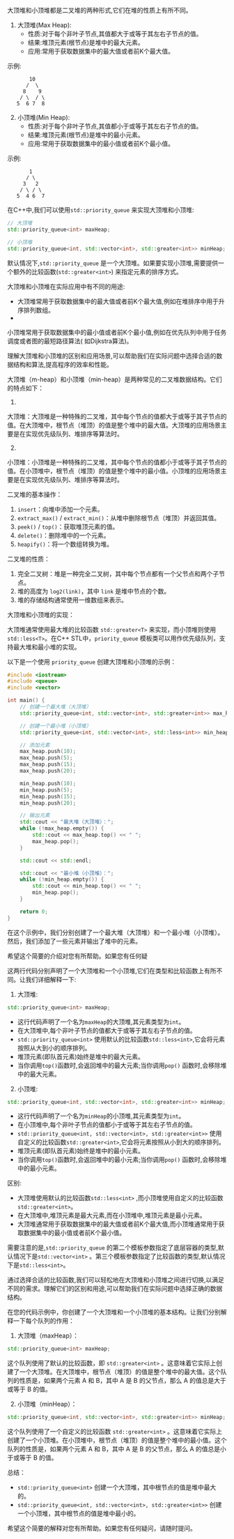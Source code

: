 大顶堆和小顶堆都是二叉堆的两种形式,它们在堆的性质上有所不同。

1. 大顶堆(Max Heap):
    - 性质:对于每个非叶子节点,其值都大于或等于其左右子节点的值。
    - 结果:堆顶元素(根节点)是堆中的最大元素。
    - 应用:常用于获取数据集中的最大值或者前K个最大值。

示例:

```
       10
      /  \
     8    9
    / \  / \
   5  6 7  8
```

2. 小顶堆(Min Heap):
    - 性质:对于每个非叶子节点,其值都小于或等于其左右子节点的值。
    - 结果:堆顶元素(根节点)是堆中的最小元素。
    - 应用:常用于获取数据集中的最小值或者前K个最小值。

示例:

```
       1
      / \
     3   2
    / \ / \
   5  4 6  7
```

在C++中,我们可以使用`std::priority_queue`
来实现大顶堆和小顶堆:

```cpp
// 大顶堆
std::priority_queue<int> maxHeap;

// 小顶堆
std::priority_queue<int, std::vector<int>, std::greater<int>> minHeap;
```

默认情况下,`std::priority_queue`
是一个大顶堆。如果要实现小顶堆,需要提供一个额外的比较函数(`std::greater<int>`)
来指定元素的排序方式。

大顶堆和小顶堆在实际应用中有不同的用途:

- 大顶堆常用于获取数据集中的最大值或者前K个最大值,例如在堆排序中用于升序排列数组。
-

小顶堆常用于获取数据集中的最小值或者前K个最小值,例如在优先队列中用于任务调度或者图的最短路径算法(
如Dijkstra算法)。

理解大顶堆和小顶堆的区别和应用场景,可以帮助我们在实际问题中选择合适的数据结构和算法,提高程序的效率和性能。

大顶堆（m-heap）和小顶堆（min-heap）是两种常见的二叉堆数据结构。它们的特点如下：

1.

大顶堆：大顶堆是一种特殊的二叉堆，其中每个节点的值都大于或等于其子节点的值。在大顶堆中，根节点（堆顶）的值是整个堆中的最大值。大顶堆的应用场景主要是在实现优先级队列、堆排序等算法时。

2.

小顶堆：小顶堆是一种特殊的二叉堆，其中每个节点的值都小于或等于其子节点的值。在小顶堆中，根节点（堆顶）的值是整个堆中的最小值。小顶堆的应用场景主要是在实现优先级队列、堆排序等算法时。

二叉堆的基本操作：

1. `insert`：向堆中添加一个元素。
2. `extract_max()` / `extract_min()`：从堆中删除根节点（堆顶）并返回其值。
3. `peek()` / `top()`：获取堆顶元素的值。
4. `delete()`：删除堆中的一个元素。
5. `heapify()`：将一个数组转换为堆。

二叉堆的性质：

1. 完全二叉树：堆是一种完全二叉树，其中每个节点都有一个父节点和两个子节点。
2. 堆的高度为 `log2(link)`，其中 `link` 是堆中节点的个数。
3. 堆的存储结构通常使用一维数组来表示。

大顶堆和小顶堆的实现：

大顶堆通常使用最大堆的比较函数 `std::greater<T>`
来实现，而小顶堆则使用 `std::less<T>`。在C++
STL中，`priority_queue` 模板类可以用作优先级队列，支持最大堆和最小堆的实现。

以下是一个使用 `priority_queue` 创建大顶堆和小顶堆的示例：

```cpp
#include <iostream>
#include <queue>
#include <vector>

int main() {
    // 创建一个最大堆（大顶堆）
    std::priority_queue<int, std::vector<int>, std::greater<int>> max_heap;

    // 创建一个最小堆（小顶堆）
    std::priority_queue<int, std::vector<int>, std::less<int>> min_heap;

    // 添加元素
    max_heap.push(10);
    max_heap.push(5);
    max_heap.push(15);
    max_heap.push(20);

    min_heap.push(10);
    min_heap.push(5);
    min_heap.push(15);
    min_heap.push(20);

    // 输出元素
    std::cout << "最大堆（大顶堆）：";
    while (!max_heap.empty()) {
        std::cout << max_heap.top() << " ";
        max_heap.pop();
    }

    std::cout << std::endl;

    std::cout << "最小堆（小顶堆）：";
    while (!min_heap.empty()) {
        std::cout << min_heap.top() << " ";
        min_heap.pop();
    }

    return 0;
}
```

在这个示例中，我们分别创建了一个最大堆（大顶堆）和一个最小堆（小顶堆）。然后，我们添加了一些元素并输出了堆中的元素。

希望这个简要的介绍对您有所帮助。如果您有任何疑

这两行代码分别声明了一个大顶堆和一个小顶堆,它们在类型和比较函数上有所不同。让我们详细解释一下:

1. 大顶堆:

```cpp
std::priority_queue<int> maxHeap;
```

- 这行代码声明了一个名为`maxHeap`的大顶堆,其元素类型为`int`。
- 在大顶堆中,每个非叶子节点的值都大于或等于其左右子节点的值。
- `std::priority_queue<int>`
  使用默认的比较函数`std::less<int>`,它会将元素按照从大到小的顺序排列。
- 堆顶元素(即队首元素)始终是堆中的最大元素。
- 当你调用`top()`函数时,会返回堆中的最大元素;当你调用`pop()`
  函数时,会移除堆中的最大元素。

2. 小顶堆:

```cpp
std::priority_queue<int, std::vector<int>, std::greater<int>> minHeap;
```

- 这行代码声明了一个名为`minHeap`的小顶堆,其元素类型为`int`。
- 在小顶堆中,每个非叶子节点的值都小于或等于其左右子节点的值。
- `std::priority_queue<int, std::vector<int>, std::greater<int>>`
  使用自定义的比较函数`std::greater<int>`,它会将元素按照从小到大的顺序排列。
- 堆顶元素(即队首元素)始终是堆中的最小元素。
- 当你调用`top()`函数时,会返回堆中的最小元素;当你调用`pop()`
  函数时,会移除堆中的最小元素。

区别:

- 大顶堆使用默认的比较函数`std::less<int>`
  ,而小顶堆使用自定义的比较函数`std::greater<int>`。
- 在大顶堆中,堆顶元素是最大元素,而在小顶堆中,堆顶元素是最小元素。
- 大顶堆通常用于获取数据集中的最大值或者前K个最大值,而小顶堆通常用于获取数据集中的最小值或者前K个最小值。

需要注意的是,`std::priority_queue`
的第二个模板参数指定了底层容器的类型,默认情况下是`std::vector<int>`
。第三个模板参数指定了比较函数的类型,默认情况下是`std::less<int>`。

通过选择合适的比较函数,我们可以轻松地在大顶堆和小顶堆之间进行切换,以满足不同的需求。理解它们的区别和用途,可以帮助我们在实际问题中选择正确的数据结构。

在您的代码示例中，你创建了一个大顶堆和一个小顶堆的基本结构。让我们分别解释一下每个队列的作用：

1. 大顶堆（maxHeap）：

```cpp
std::priority_queue<int> maxHeap;
```

这个队列使用了默认的比较函数，即 `std::greater<int>`
。这意味着它实际上创建了一个大顶堆。在大顶堆中，根节点（堆顶）的值是整个堆中的最大值。这个队列的性质是，如果两个元素
A 和 B，其中 A 是 B 的父节点，那么 A 的值总是大于或等于 B 的值。

2. 小顶堆（minHeap）：

```cpp
std::priority_queue<int, std::vector<int>, std::greater<int>> minHeap;
```

这个队列使用了一个自定义的比较函数 `std::greater<int>`
。这意味着它实际上创建了一个小顶堆。在小顶堆中，根节点（堆顶）的值是整个堆中的最小值。这个队列的性质是，如果两个元素
A 和 B，其中 A 是 B 的父节点，那么 A 的值总是小于或等于 B 的值。

总结：

* `std::priority_queue<int>` 创建一个大顶堆，其中根节点的值是堆中最大的。
* `std::priority_queue<int, std::vector<int>, std::greater<int>>`
  创建一个小顶堆，其中根节点的值是堆中最小的。

希望这个简要的解释对您有所帮助。如果您有任何疑问，请随时提问。